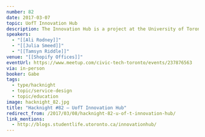 ```yaml
---
number: 82
date: 2017-03-07
topic: UofT Innovation Hub
description: The Innovation Hub is a project at the University of Toronto that uses design-thinking methodology as a student-centered approach to improving the student experience. Our work is anchored by innovative and collaborative work teams made up of students, faculty and staff from a variety of disciplines. Through interviews, conversations and observations, we gathered insights from students in order to understand student-life from their perspectives. These insights inspired the development of twenty-five project ideas designed to meet student needs. In this presentation we will describe what our work looked like, discuss challenges that arose, and share our insights about using a design-thinking approach to creating solutions for unmet needs.
speakers:
  - "[[Ali Rodney]]"
  - "[[Julia Smeed]]"
  - "[[Tamsyn Riddle]]"
venue: "[[Shopify Offices]]"
eventUrl: https://www.meetup.com/civic-tech-toronto/events/237876563
via: in-person
booker: Gabe
tags:
  - type/hacknight
  - topic/service-design
  - topic/education
image: hacknight_82.jpg
title: "Hacknight #82 – UofT Innovation Hub"
redirect_from: /2017/03/08/hacknight-82-u-of-t-innovation-hub/
link_mentions:
  - http://blogs.studentlife.utoronto.ca/innovationhub/
---
```


